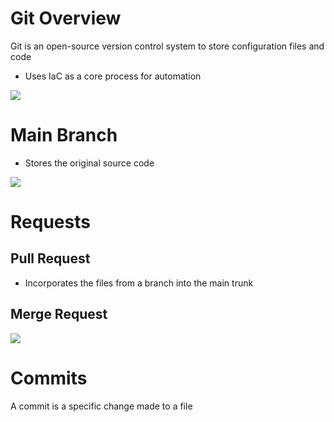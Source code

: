 # Git Overview

Git is an open-source version control system to store configuration files and code

* Uses IaC as a core process for automation

![](https://github.com/JonmarCorpuz/SecondBrain/blob/main/Assets/Whitespace.png)

# Main Branch

* Stores the original source code

![](https://github.com/JonmarCorpuz/SecondBrain/blob/main/Assets/Whitespace.png)

# Requests

## Pull Request

* Incorporates the files from a branch into the main trunk

## Merge Request

![](https://github.com/JonmarCorpuz/SecondBrain/blob/main/Assets/Whitespace.png)

# Commits

A commit is a specific change made to a file
